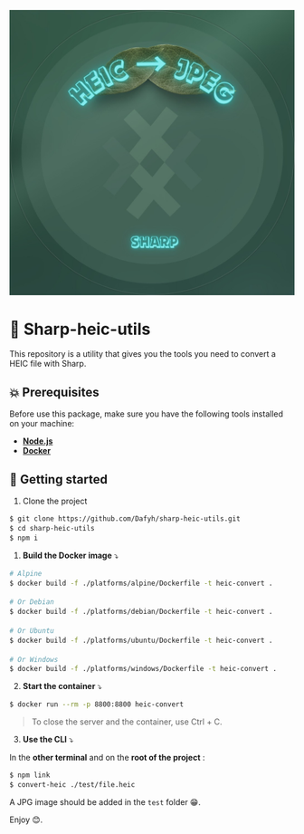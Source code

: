 <p align="center">
<img src="./docs/logo.jpg"/>
</p>

# 🥦 Sharp-heic-utils
This repository is a utility that gives you the tools you need to convert a HEIC file with Sharp.

## 💥 Prerequisites

Before use this package, make sure you have the following tools installed on your machine:

* [**Node.js**](https://nodejs.org/en/download/package-manager/)
* [**Docker**](https://docs.docker.com/engine/install/)

## 🚀 Getting started
1. Clone the project
```bash
$ git clone https://github.com/Dafyh/sharp-heic-utils.git 
$ cd sharp-heic-utils
$ npm i
```

1. **Build the Docker image** ⤵️
```bash
# Alpine
$ docker build -f ./platforms/alpine/Dockerfile -t heic-convert .

# Or Debian
$ docker build -f ./platforms/debian/Dockerfile -t heic-convert .

# Or Ubuntu
$ docker build -f ./platforms/ubuntu/Dockerfile -t heic-convert .

# Or Windows
$ docker build -f ./platforms/windows/Dockerfile -t heic-convert .
```

2. **Start the container** ⤵️
```bash
$ docker run --rm -p 8800:8800 heic-convert
```
> To close the server and the container, use Ctrl + C.

3. **Use the CLI** ⤵️  


In the **other terminal** and on the **root of the project** :
```bash
$ npm link
$ convert-heic ./test/file.heic
```

A JPG image should be added in the `test` folder 😁.

Enjoy 😊.